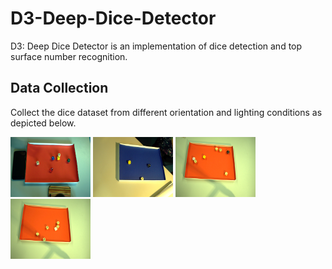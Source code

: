 # D3-Deep-Dice-Detector

D3: Deep Dice Detector is an implementation of dice detection and top surface number recognition.

## Data Collection

Collect the dice dataset from different orientation and lighting conditions as depicted below.

<img src="./images/2018-10-08@13-38-29.png" width="128" height="96">  
<img src="./images/2018-10-08@16-09-35.png" width="128" height="96">
<img src="./images/2019-01-09@13-49-52.png" width="128" height="96">  
<img src="./images/2019-01-09@13-46-48.png" width="128" height="96">


